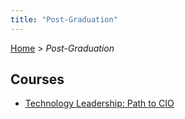 ```yaml
---
title: "Post-Graduation"
---
```


[Home](../README.md) > _Post-Graduation_

## Courses

- [Technology Leadership: Path to CIO](CIO/Course-README.md)
